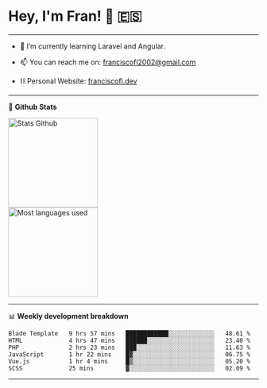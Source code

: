 # Hey, I'm Fran! 👋 :es:

-------

- 🌱 I’m currently learning Laravel and Angular.

- 📫 You can reach me on: franciscofl2002@gmail.com

- ⛓  Personal Website: [franciscofl.dev](https://www.franciscofl.dev/)

-------

📝 **Github Stats**


<div align="left">
  <img height="180em" src="https://github-readme-stats.vercel.app/api?username=franciscofl12&count_private=true&show_icons=true&theme=dracula&bg_color=-45deg,282A36,3D3344" alt="Stats Github"/>
  <br>
  <img height="180em" src="https://github-readme-stats.vercel.app/api/top-langs/?username=franciscofl12&count_private&theme=dracula&bg_color=-45deg,282A36,3D3344&layout=compact&langs_count=6" alt="Most languages used"/>
</div>

-------

📊 **Weekly development breakdown**


<!--START_SECTION:waka-->

```text
Blade Template   9 hrs 57 mins   ████████████░░░░░░░░░░░░░   48.61 %
HTML             4 hrs 47 mins   ██████░░░░░░░░░░░░░░░░░░░   23.40 %
PHP              2 hrs 23 mins   ███░░░░░░░░░░░░░░░░░░░░░░   11.63 %
JavaScript       1 hr 22 mins    █▓░░░░░░░░░░░░░░░░░░░░░░░   06.75 %
Vue.js           1 hr 4 mins     █▒░░░░░░░░░░░░░░░░░░░░░░░   05.20 %
SCSS             25 mins         ▓░░░░░░░░░░░░░░░░░░░░░░░░   02.09 %
```

<!--END_SECTION:waka-->

-------

